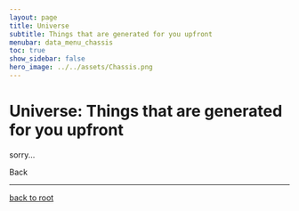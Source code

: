 ```yaml
---
layout: page
title: Universe
subtitle: Things that are generated for you upfront
menubar: data_menu_chassis
toc: true
show_sidebar: false
hero_image: ../../assets/Chassis.png
---
```

# Universe: Things that are generated for you upfront

sorry...

<a onclick="window.history.back()">Back</a>

<hr/>

[back to root](..)
